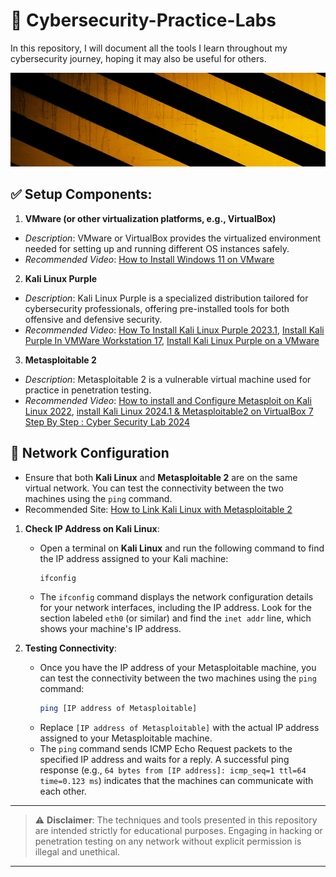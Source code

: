 # 🔐 Cybersecurity-Practice-Labs
In this repository, I will document all the tools I learn throughout my cybersecurity journey, hoping it may also be useful for others.

<img src="img/cover.jpg" width="1500" height="150" />

## ✅ Setup Components:
1. **VMware (or other virtualization platforms, e.g., VirtualBox)**
- *Description*: VMware or VirtualBox provides the virtualized environment needed for setting up and running different OS instances safely.
- *Recommended Video*: [How to Install Windows 11 on VMware](https://www.youtube.com/watch?v=pRYCUaUBuUs&t=260s)


2. **Kali Linux Purple**
- *Description*: Kali Linux Purple is a specialized distribution tailored for cybersecurity professionals, offering pre-installed tools for both offensive and defensive security.
- *Recommended Video*: [How To Install Kali Linux Purple 2023.1](https://www.youtube.com/watch?v=ZR35g8AWebc&t=1052s), [Install Kali Purple In VMWare Workstation 17](https://www.youtube.com/watch?v=fpzn3dSBgcI), [Install Kali Linux Purple on a VMware](https://www.youtube.com/watch?v=O2xtREUgJnw&t=478s)


3. **Metasploitable 2**
- *Description*: Metasploitable 2 is a vulnerable virtual machine used for practice in penetration testing.
- *Recommended Video*: [How to install and Configure Metasploit on Kali Linux 2022](https://www.youtube.com/watch?v=DKWDx70cAnU&t=120s), [install Kali Linux 2024.1 & Metasploitable2 on VirtualBox 7 Step By Step : Cyber Security Lab 2024](https://www.youtube.com/watch?v=yf3jetn4tN8&t=211s)


## 🔗 Network Configuration

- Ensure that both **Kali Linux** and **Metasploitable 2** are on the same virtual network. You can test the connectivity between the two machines using the `ping` command.
- Recommended Site: [How to Link Kali Linux with Metasploitable 2](https://www.geeksforgeeks.org/how-to-link-kali-linux-with-metasploitable-2/)

1. **Check IP Address on Kali Linux**:
   - Open a terminal on **Kali Linux** and run the following command to find the IP address assigned to your Kali machine:
     ```bash
     ifconfig
     ```
   - The `ifconfig` command displays the network configuration details for your network interfaces, including the IP address. Look for the section labeled `eth0` (or similar) and find the `inet addr` line, which shows your machine's IP address.

2. **Testing Connectivity**:
   - Once you have the IP address of your Metasploitable machine, you can test the connectivity between the two machines using the `ping` command:
     ```bash
     ping [IP address of Metasploitable]
     ```
   - Replace `[IP address of Metasploitable]` with the actual IP address assigned to your Metasploitable machine.
   - The `ping` command sends ICMP Echo Request packets to the specified IP address and waits for a reply. A successful ping response (e.g., `64 bytes from [IP address]: icmp_seq=1 ttl=64 time=0.123 ms`) indicates that the machines can communicate with each other.

-------------------------------------------
> ⚠️ **Disclaimer**: The techniques and tools presented in this repository are intended strictly for educational purposes. Engaging in hacking or penetration testing on any network without explicit permission is illegal and unethical. 
-------------------------------------------

